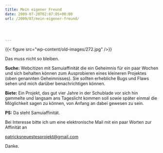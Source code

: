 ```yaml
---
title: Mein eigener Freund
date: 2009-07-28T02:07:05+00:00
url: /2009/07/mein-eigener-freund/




---
```

<div class="flickr">
  {{< figure src="wp-content/old-images/272.jpg" />}}

  <p>
    Das muss nicht so bleiben.
  </p>
</div>

**Suche:** Webcitizen mit Samuiaffinität die ein Geheimnis für ein paar Wochen und sich behalten können zum Ausprobieren eines kleineren Projektes (oben genannten Geheimnisses). Sie sollten erhebliche Bugs und Flaws sehen und mich darüber benachrichtigen können.

**Biete:** Ein Projekt, das gut vier Jahre in der Schublade vor sich hin gammelte und langsam ans Tageslicht kommen soll sowie später einmal die Möglichkeit sagen zu können, von Anfang an dabei gewesen zu sein.

**PS:** Da steht Samuiaffinität.

Bei Interesse bitte ich um eine elektronische Mail mit ein paar Worten zur Affinität an

<patricksneuestesprojekt@gmail.com>

Danke.
